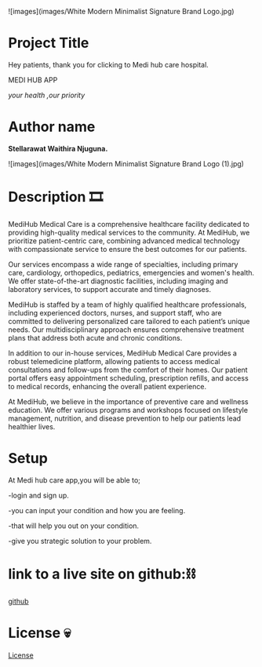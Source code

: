 ![images](images/White Modern Minimalist Signature Brand Logo.jpg) 

# Project Title

Hey patients, thank you for clicking to Medi hub care hospital.

MEDI HUB APP

*your health ,our priority*

# Author name

**Stellarawat Waithira Njuguna.**

![images](images/White Modern Minimalist Signature Brand Logo (1).jpg)

# Description 🎞️
MediHub Medical Care is a comprehensive healthcare facility dedicated to providing high-quality medical services to the community. At MediHub, we prioritize patient-centric care, combining advanced medical technology with compassionate service to ensure the best outcomes for our patients.

Our services encompass a wide range of specialties, including primary care, cardiology, orthopedics, pediatrics, emergencies and women's health. We offer state-of-the-art diagnostic facilities, including imaging and laboratory services, to support accurate and timely diagnoses.

MediHub is staffed by a team of highly qualified healthcare professionals, including experienced doctors, nurses, and support staff, who are committed to delivering personalized care tailored to each patient’s unique needs. Our multidisciplinary approach ensures comprehensive treatment plans that address both acute and chronic conditions.

In addition to our in-house services, MediHub Medical Care provides a robust telemedicine platform, allowing patients to access medical consultations and follow-ups from the comfort of their homes. Our patient portal offers easy appointment scheduling, prescription refills, and access to medical records, enhancing the overall patient experience.

At MediHub, we believe in the importance of preventive care and wellness education. We offer various programs and workshops focused on lifestyle management, nutrition, and disease prevention to help our patients lead healthier lives.




# Setup
At Medi hub care app,you will be able to;

-login and sign up. 

-you can input your condition and how you are feeling.

-that will help you out on your condition.

-give you strategic solution to your problem.


# link to a live site on github:⛓️

[github](https://github.com/stellarawat/my-final-project?tab=readme-ov-file)


# License 💀

[License](License)